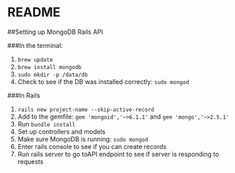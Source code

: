 # README

##Setting up MongoDB Rails API

###In the terminal:
1. ```brew update```
2. ```brew install mongodb```
3. ```sudo mkdir -p /data/db```
4. Check to see if the DB was installed correctly: ```sudo mongod```

###In Rails
1. ```rails new project-name --skip-active-record```
2. Add to the gemfile: ```gem 'mongoid','~>6.1.1'``` and ```gem 'mongo','~>2.5.1'```
3. Run ```bundle install```
4. Set up controllers and models
5. Make sure MongoDB is running: ```sudo mongod```
6. Enter rails console to see if you can create records
7. Run rails server to go toAPI endpoint to see if server is responding to requests
